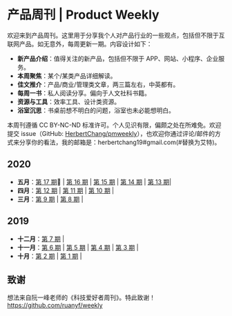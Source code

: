 # 产品周刊 | Product Weekly

欢迎来到产品周刊。这里用于分享我个人对产品行业的一些观点，包括但不限于互联网产品。如无意外，每周更新一期。内容设计如下：

- **新产品介绍**：值得关注的新产品，包括但不限于 APP、网站、小程序、企业服务。
- **本周聚焦**：某个/某类产品详细解读。
- **佳文推介**：产品/商业/管理类文章，两三篇左右，中英都有。
- **每周一书**：私人阅读分享。偏向于人文社科书籍。
- **资源与工具**：效率工具、设计类资源。
- **浴室沉思**：书桌前想不明白的问题，浴室也未必能想明白。

本周刊遵循 CC BY-NC-ND 标准许可。个人见识有限，偏颇之处在所难免。欢迎提交 issue（GitHub: [HerbertChang/pmweekly](https://github.com/HerbertChang/pmweekly)），也欢迎你通过评论/邮件的方式来分享你的看法，我的邮箱是：herbertchang19#gmail.com(#替换为艾特)。

## 2020

- **五月**：[第 17 期](DOCs/issue-17.md)🔆 | [第 16 期](DOCs/issue-16.md) | [第 15 期](DOCs/issue-15.md) | [第 14 期](DOCs/issue-14.md) | [第 13 期](DOCs/issue-13.md)|
- **四月**：[第 12 期](DOCs/issue-12.md) | [第 11 期](DOCs/issue-11.md) |  [第 10 期](DOCs/issue-10.md) | 
- **三月**：[第 9 期](DOCs/issue-9.md) | [第 8 期](DOCs/issue-8.md) | 


## 2019

- **十二月**：[第 7 期](DOCs/issue-7.md) |
- **十一月**：[第 6 期](DOCs/issue-6.md) | [第 5 期](DOCs/issue-5.md) | [第 4 期](DOCs/issue-4.md) | [第 3 期](DOCs/issue-3.md) | 
- **十月**：[第 2 期](DOCs/issue-2.md) | [第 1 期](DOCs/issue-1.md) | 



## 致谢
想法来自阮一峰老师的《科技爱好者周刊》。特此致谢！ https://github.com/ruanyf/weekly
